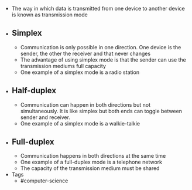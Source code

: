 - The way in which data is transmitted from one device to another device is known as transmission mode
- ## Simplex
	- Communication is only possible in one direction. One device is the sender, the other the receiver and that never changes
	- The advantage of using simplex mode is that the sender can use the transmission mediums full capacity
	- One example of a simplex mode is a radio station
- ## Half-duplex
	- Communication can happen in both directions but not simultaneously. It is like simplex but both ends can toggle between sender and receiver.
	- One example of a simplex mode is a walkie-talkie
- ## Full-duplex
	- Communication happens in both directions at the same time
	- One example of a full-duplex mode is a telephone network
	- The capacity of the transmission medium must be shared
- Tags
	- #computer-science